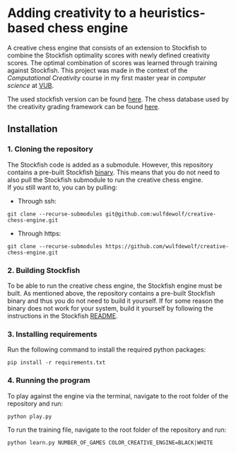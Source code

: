# Adding creativity to a heuristics-based chess engine
A creative chess engine that consists of an extension to Stockfish to combine the Stockfish optimality scores with newly defined creativity scores. The optimal combination of scores was learned through training against Stockfish. This project was made in the context of the _Computational Creativity_ course in my first master year in _computer science_ at [VUB](https://www.vub.be).

The used stockfish version can be found [here](https://github.com/official-stockfish/Stockfish).
The chess database used by the creativity grading framework can be found [here](https://www.chessdb.cn/cloudbookc_api_en.html).


## Installation

### 1. Cloning the repository
The Stockfish code is added as a submodule. However, this repository contains a pre-built Stockfish [binary](extended-engine/binary/stockfish). This means that you do not need to also pull the Stockfish submodule to run the creative chess engine.  
If you still want to, you can by pulling:
* Through ssh:
```console
git clone --recurse-submodules git@github.com:wulfdewolf/creative-chess-engine.git
```
* Through https:
```console
git clone --recurse-submodules https://github.com/wulfdewolf/creative-chess-engine.git
```

### 2. Building Stockfish
To be able to run the creative chess engine, the Stockfish engine must be built. 
As mentioned above, the repository contains a pre-built Stockfish binary and thus you do not need to build it yourself.
If for some reason the binary does not work for your system, build it yourself by following the instructions in the Stockfish [README](https://github.com/official-stockfish/Stockfish/blob/master/README.md).

### 3. Installing requirements
Run the following command to install the required python packages:
```console
pip install -r requirements.txt
```

### 4. Running the program
To play against the engine via the terminal, navigate to the root folder of the repository and run:
```console
python play.py
```

To run the training file, navigate to the root folder of the repository and run:
```console
python learn.py NUMBER_OF_GAMES COLOR_CREATIVE_ENGINE=BLACK|WHITE
```
